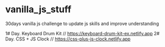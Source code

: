 # vanilla_js_stuff

30days vanilla js challenge to update js skills and improve understanding

1# Day. Keyboard Drum Kit // https://keyboard-drum-kit-ex.netlify.app
2# Day. CSS + JS Clock // https://css-plus-js-clock.netlify.app
